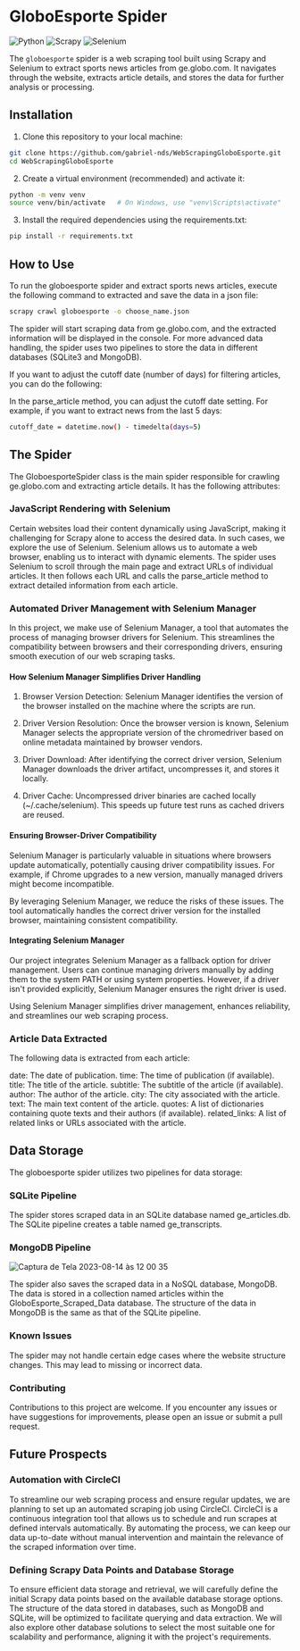 # GloboEsporte Spider

![Python](https://img.shields.io/badge/Python-3.11.2-pink)
![Scrapy](https://img.shields.io/badge/Scrapy-2.9.0-green)
![Selenium](https://img.shields.io/badge/Selenium-4.11.2-blue)


The `globoesporte` spider is a web scraping tool built using Scrapy and Selenium to extract sports news articles from ge.globo.com. It navigates through the website, extracts article details, and stores the data for further analysis or processing.

## Installation

1. Clone this repository to your local machine:

```bash
git clone https://github.com/gabriel-nds/WebScrapingGloboEsporte.git
cd WebScrapingGloboEsporte
```

2. Create a virtual environment (recommended) and activate it:

```bash
python -m venv venv
source venv/bin/activate   # On Windows, use "venv\Scripts\activate"
```

3. Install the required dependencies using the requirements.txt:

```bash
pip install -r requirements.txt
```

## How to Use

To run the globoesporte spider and extract sports news articles, execute the following command to extracted and save the data in a json file:
```bash
scrapy crawl globoesporte -o choose_name.json
```
The spider will start scraping data from ge.globo.com, and the extracted information will be displayed in the console. For more advanced data handling, the spider uses two pipelines to store the data in different databases (SQLite3 and MongoDB).

If you want to adjust the cutoff date (number of days) for filtering articles, you can do the following:

In the parse_article method, you can adjust the cutoff date setting. For example, if you want to extract news from the last 5 days:
```bash
cutoff_date = datetime.now() - timedelta(days=5)
```

## The Spider

The GloboesporteSpider class is the main spider responsible for crawling ge.globo.com and extracting article details. It has the following attributes:

### JavaScript Rendering with Selenium

Certain websites load their content dynamically using JavaScript, making it challenging for Scrapy alone to access the desired data. In such cases, we  explore the use of Selenium. Selenium allows us to automate a web browser, enabling us to interact with dynamic elements. The spider uses Selenium to scroll through the main page and extract URLs of individual articles. It then follows each URL and calls the parse_article method to extract detailed information from each article.

### Automated Driver Management with Selenium Manager

In this project, we make use of Selenium Manager, a tool that automates the process of managing browser drivers for Selenium. This streamlines the compatibility between browsers and their corresponding drivers, ensuring smooth execution of our web scraping tasks.

#### How Selenium Manager Simplifies Driver Handling

1. Browser Version Detection: 
Selenium Manager identifies the version of the browser installed on the machine where the scripts are run.

2. Driver Version Resolution: 
Once the browser version is known, Selenium Manager selects the appropriate version of the chromedriver based on online metadata maintained by browser vendors.

3. Driver Download: 
After identifying the correct driver version, Selenium Manager downloads the driver artifact, uncompresses it, and stores it locally.

4. Driver Cache: 
Uncompressed driver binaries are cached locally (~/.cache/selenium). This speeds up future test runs as cached drivers are reused.

#### Ensuring Browser-Driver Compatibility

Selenium Manager is particularly valuable in situations where browsers update automatically, potentially causing driver compatibility issues. For example, if Chrome upgrades to a new version, manually managed drivers might become incompatible.

By leveraging Selenium Manager, we reduce the risks of these issues. The tool automatically handles the correct driver version for the installed browser, maintaining consistent compatibility.

#### Integrating Selenium Manager

Our project integrates Selenium Manager as a fallback option for driver management. Users can continue managing drivers manually by adding them to the system PATH or using system properties. However, if a driver isn't provided explicitly, Selenium Manager ensures the right driver is used.

Using Selenium Manager simplifies driver management, enhances reliability, and streamlines our web scraping process.

### Article Data Extracted

The following data is extracted from each article:

date: The date of publication.
time: The time of publication (if available).
title: The title of the article.
subtitle: The subtitle of the article (if available).
author: The author of the article.
city: The city associated with the article.
text: The main text content of the article.
quotes: A list of dictionaries containing quote texts and their authors (if available).
related_links: A list of related links or URLs associated with the article.

## Data Storage

The globoesporte spider utilizes two pipelines for data storage:

### SQLite Pipeline

The spider stores scraped data in an SQLite database named ge_articles.db. The SQLite pipeline creates a table named ge_transcripts.

### MongoDB Pipeline

![Captura de Tela 2023-08-14 às 12 00 35](https://github.com/gabriel-nds/WebScrapingGloboEsporte/assets/118403829/d9f9f275-b222-4bdd-ad1c-d044c6e15958)

The spider also saves the scraped data in a NoSQL database, MongoDB. The data is stored in a collection named articles within the GloboEsporte_Scraped_Data database. The structure of the data in MongoDB is the same as that of the SQLite pipeline.

### Known Issues

The spider may not handle certain edge cases where the website structure changes. This may lead to missing or incorrect data.

### Contributing

Contributions to this project are welcome. If you encounter any issues or have suggestions for improvements, please open an issue or submit a pull request.

## Future Prospects

### Automation with CircleCI

To streamline our web scraping process and ensure regular updates, we are planning to set up an automated scraping job using CircleCI. CircleCI is a continuous integration tool that allows us to schedule and run scrapes at defined intervals automatically. By automating the process, we can keep our data up-to-date without manual intervention and maintain the relevance of the scraped information over time.

### Defining Scrapy Data Points and Database Storage

To ensure efficient data storage and retrieval, we will carefully define the initial Scrapy data points based on the available database storage options. The structure of the data stored in databases, such as MongoDB and SQLite, will be optimized to facilitate querying and data extraction. We will also explore other database solutions to select the most suitable one for scalability and performance, aligning it with the project's requirements.






